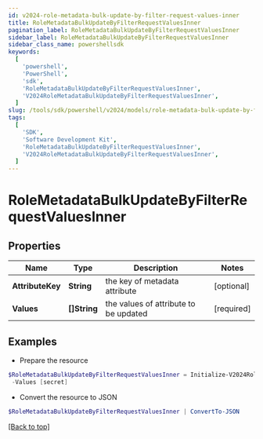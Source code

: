 ```yaml
---
id: v2024-role-metadata-bulk-update-by-filter-request-values-inner
title: RoleMetadataBulkUpdateByFilterRequestValuesInner
pagination_label: RoleMetadataBulkUpdateByFilterRequestValuesInner
sidebar_label: RoleMetadataBulkUpdateByFilterRequestValuesInner
sidebar_class_name: powershellsdk
keywords:
  [
    'powershell',
    'PowerShell',
    'sdk',
    'RoleMetadataBulkUpdateByFilterRequestValuesInner',
    'V2024RoleMetadataBulkUpdateByFilterRequestValuesInner',
  ]
slug: /tools/sdk/powershell/v2024/models/role-metadata-bulk-update-by-filter-request-values-inner
tags:
  [
    'SDK',
    'Software Development Kit',
    'RoleMetadataBulkUpdateByFilterRequestValuesInner',
    'V2024RoleMetadataBulkUpdateByFilterRequestValuesInner',
  ]
---
```


# RoleMetadataBulkUpdateByFilterRequestValuesInner

## Properties

| Name | Type | Description | Notes |
| --- | --- | --- | --- |
| **AttributeKey** | **String** | the key of metadata attribute | [optional] |
| **Values** | **[]String** | the values of attribute to be updated | [required] |

## Examples

- Prepare the resource

```powershell
$RoleMetadataBulkUpdateByFilterRequestValuesInner = Initialize-V2024RoleMetadataBulkUpdateByFilterRequestValuesInner  -AttributeKey iscFederalClassifications `
 -Values [secret]
```

- Convert the resource to JSON

```powershell
$RoleMetadataBulkUpdateByFilterRequestValuesInner | ConvertTo-JSON
```

[[Back to top]](#)
